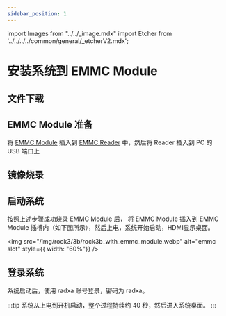 ```yaml
---
sidebar_position: 1
---
```


import Images from "../../\_image.mdx"
import Etcher from '../../../../common/general/\_etcherV2.mdx';

# 安装系统到 EMMC Module

## 文件下载

<Images loader={false} system_img={true} spi_img={false} />

## EMMC Module 准备

将 [EMMC Module](/accessories/emmc_module) 插入到 [EMMC Reader](/accessories/emmc_reader) 中，然后将 Reader 插入到 PC 的 USB 端口上

## 镜像烧录

<Etcher/>

## 启动系统

按照上述步骤成功烧录 EMMC Module 后， 将 EMMC Module 插入到 EMMC Module 插槽内（如下图所示），然后上电，系统开始启动，HDMI显示桌面。

<img
src="/img/rock3/3b/rock3b_with_emmc_module.webp"
alt="emmc slot"
style={{ width: "60%"}}
/>

## 登录系统

系统启动后，使用 radxa 账号登录，密码为 radxa。

:::tip
系统从上电到开机启动，整个过程持续约 40 秒，然后进入系统桌面。
:::
